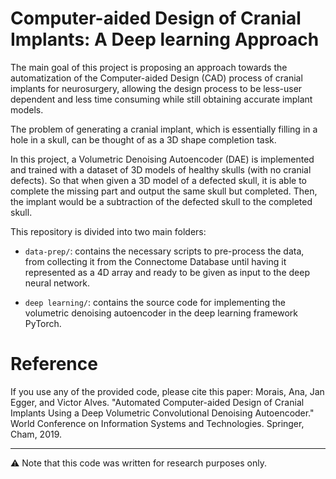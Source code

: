 # Computer-aided Design of Cranial Implants: A Deep learning Approach

The main goal of this project is proposing an approach towards the automatization of the Computer-aided Design (CAD) process of cranial implants for neurosurgery,  allowing the design process to be less-user dependent and less time consuming
while still obtaining accurate implant models. 

The problem of generating a cranial implant, which is essentially filling in a hole in a skull, can be thought of as a 3D shape completion task.

In this project, a Volumetric Denoising Autoencoder (DAE) is implemented and trained with a dataset of 3D models of healthy skulls (with no cranial defects). So that when given a 3D model of a defected skull, it is able to complete the missing part and output the same skull but completed. Then, the implant would be a subtraction of the defected skull to the completed skull.

This repository is divided into two main folders:
* `data-prep/`: contains the necessary scripts to pre-process the data, from collecting it from the Connectome Database until having it represented as a 4D array and ready to be given as input to the deep neural network.

* `deep learning/`: contains the source code for implementing the volumetric denoising autoencoder in the deep learning framework PyTorch.


# Reference
If you use any of the provided code, please cite this paper:
Morais, Ana, Jan Egger, and Victor Alves. "Automated Computer-aided Design of Cranial Implants Using a Deep Volumetric Convolutional Denoising Autoencoder." World Conference on Information Systems and Technologies. Springer, Cham, 2019.

---
:warning: Note that this code was written for research purposes only.
